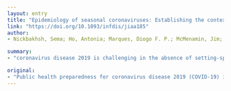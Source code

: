 ```yaml
---
layout: entry
title: "Epidemiology of seasonal coronaviruses: Establishing the context for COVID-19 emergence"
link: "https://doi.org/10.1093/infdis/jiaa185"
author:
- Nickbakhsh, Sema; Ho, Antonia; Marques, Diogo F. P.; McMenamin, Jim; Gunson, Rory N.; Murcia, Pablo R.

summary:
- "coronavirus disease 2019 is challenging in the absence of setting-specific epidemiological data. We analyzed routine diagnostic data for >70,000 episodes of respiratory illness tested molecularly for multiple respiratory viruses between 2005 and 2017. The timing and magnitude of sCoV outbreaks did not occur concurrently and coinfections were not reported. Further work is needed to establish the role of viral coinfection in COVID-19 disease severity."

original:
- "Public health preparedness for coronavirus disease 2019 (COVID-19) is challenging in the absence of setting-specific epidemiological data. Here we describe the epidemiology of seasonal coronaviruses (sCoVs) and other cocirculating viruses in the West of Scotland, UK. We analyzed routine diagnostic data for >70,000 episodes of respiratory illness tested molecularly for multiple respiratory viruses between 2005 and 2017. Statistical associations with patient age and sex differed between CoV-229E, CoV-OC43 and CoV-NL63. Furthermore, the timing and magnitude of sCoV outbreaks did not occur concurrently and coinfections were not reported. With respect to other cocirculating respiratory viruses, we found evidence of positive, rather than negative, interactions with sCoVs. These findings highlight the importance of considering cocirculating viruses in the differential diagnosis of COVID-19. Further work is needed to establish the occurrence/degree of cross-protective immunity conferred across sCoVs and with COVID-19, as well as the role of viral coinfection in COVID-19 disease severity."
---
```


